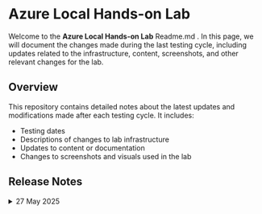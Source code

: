 # Azure Local Hands-on Lab 

Welcome to the  **Azure Local Hands-on Lab** Readme.md . In this page, we will document the changes made during the last testing cycle, including updates related to the infrastructure, content, screenshots, and other relevant changes for the lab.

## Overview

This repository contains detailed notes about the latest updates and modifications made after each testing cycle. It includes:

- Testing dates
- Descriptions of changes to lab infrastructure
- Updates to content or documentation
- Changes to screenshots and visuals used in the lab

## Release Notes

<details>
  <summary>27 May 2025</summary>

- **Change**: Updated the infrastructure since Azure Stack HCI has been rebranded to Azure Local.
- **Testing Date**: 2025-05-27

## Infrastructure Changes

Updated the infrastructure since Azure Stack HCI has been rebranded to Azure Local.

## Content Changes

- **Change**: Updated the lab guide with the latest UI updates.

## Testing Notes

- **Testing Date**: 2025-05-27

---
</details>
